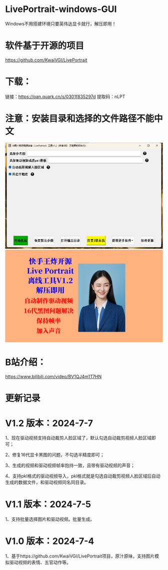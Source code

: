 # LivePortrait-windows-GUI
Windows不用搭建环境只要英伟达显卡就行，解压即用！

# 软件基于开源的项目
https://github.com/KwaiVGI/LivePortrait

 
# 下载：

链接：https://pan.quark.cn/s/0301f835297d 
提取码：nLPT

#  注意：安装目录和选择的文件路径不能中文

 ![image](https://github.com/zhaoyun0071/LivePortrait-windows-GUI/blob/main/1.png)
 ![image](https://github.com/zhaoyun0071/LivePortrait-windows-GUI/blob/main/2.png)
 
# B站介绍：
https://www.bilibili.com/video/BV1QJ4m1T7HN

# 更新记录

# V1.2 版本：2024-7-7

1、现在驱动视频支持自动裁剪人脸区域了，默认勾选自动裁剪视频人脸区域即可；

2、修复16代显卡黑图的问题，不勾选半精度即可；

3、生成的视频和驱动视频帧率抱持一致，且带有驱动视频的声音；

4、支持pkl格式的驱动视频导入，pkl格式就是勾选自动裁剪视频人脸区域后自动生成的数据文件，和驱动视频同名同目录。


# V1.1 版本：2024-7-5

1、支持批量选择图片和驱动视频。批量生成。


# V1.0 版本：2024-7-4

1、基于https://github.com/KwaiVGI/LivePortrait项目，原汁原味，支持图片模拟驱动视频的表情、五官动作等。
